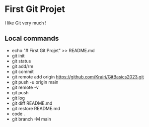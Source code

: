 # First Git Projet 

I like Git very much !

## Local commands

- echo "# First Git Projet" >> README.md
- git init
- git status
- git add/rm
- git commit
- git remote add origin https://github.com/Krairi/GitBasics2023.git
- git push -u origin main
- git remote -v
- git push
- git log
- git diff README.md
- git restore README.md
- code .
- git branch -M main
